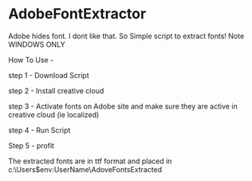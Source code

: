 # AdobeFontExtractor

Adobe hides font. I dont like that. So Simple script to extract fonts! Note WINDOWS ONLY

How To Use - 

step 1 - Download Script

step 2 - Install creative cloud

step 3 - Activate fonts on Adobe site and make sure they are active in creative cloud (ie localized)

step 4 - Run Script

Step 5 - profit

The extracted fonts are in ttf format and placed in c:\Users\$env:UserName\AdoveFontsExtracted

